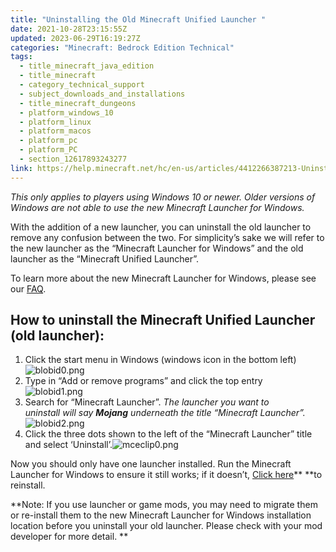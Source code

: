 ```yaml
---
title: "Uninstalling the Old Minecraft Unified Launcher "
date: 2021-10-28T23:15:55Z
updated: 2023-06-29T16:19:27Z
categories: "Minecraft: Bedrock Edition Technical"
tags:
  - title_minecraft_java_edition
  - title_minecraft
  - category_technical_support
  - subject_downloads_and_installations
  - title_minecraft_dungeons
  - platform_windows_10
  - platform_linux
  - platform_macos
  - platform_pc
  - platform_PC
  - section_12617893243277
link: https://help.minecraft.net/hc/en-us/articles/4412266387213-Uninstalling-the-Old-Minecraft-Unified-Launcher-
---
```


*This only applies to players using Windows 10 or newer. Older versions of Windows are not able to use the new Minecraft Launcher for Windows.* 

With the addition of a new launcher, you can uninstall the old launcher to remove any confusion between the two. For simplicity’s sake we will refer to the new launcher as the “Minecraft Launcher for Windows” and the old launcher as the “Minecraft Unified Launcher”.

To learn more about the new Minecraft Launcher for Windows, please see our [FAQ](./Minecraft-Launcher-for-Windows.md).

## How to uninstall the Minecraft Unified Launcher (old launcher): 

1.  Click the start menu in Windows (windows icon in the bottom left)   
    ![blobid0.png](https://minecrafthelp.zendesk.com/hc/article_attachments/4412266328973)
2.  Type in “Add or remove programs” and click the top entry   
    ![blobid1.png](https://minecrafthelp.zendesk.com/hc/article_attachments/4412266332429)
3.  Search for “Minecraft Launcher”. *The launcher you want to uninstall will say ****Mojang**** underneath the title “Minecraft Launcher”.*   
    ![blobid2.png](https://minecrafthelp.zendesk.com/hc/article_attachments/4412266339469)
4.  Click the three dots shown to the left of the “Minecraft Launcher” title and select ‘Uninstall’.![mceclip0.png](https://minecrafthelp.zendesk.com/hc/article_attachments/4412261988877)

Now you should only have one launcher installed. Run the Minecraft Launcher for Windows to ensure it still works; if it doesn’t, [Click here](https://www.xbox.com/en-us/games/store/Minecraft-Launcher/9PGW18NPBZV5)** **to reinstall. 

**Note: If you use launcher or game mods, you may need to migrate them or re-install them to the new Minecraft Launcher for Windows installation location before you uninstall your old launcher. Please check with your mod developer for more detail. **
